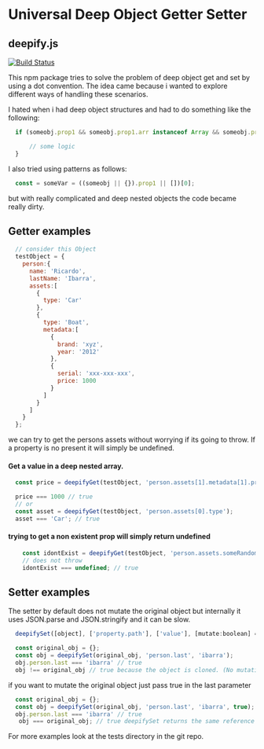 # Universal Deep Object Getter Setter #
## deepify.js ##
[![Build Status](https://travis-ci.org/lxibarra/universal-deepify.svg?branch=master)](https://travis-ci.org/lxibarra/universal-deepify)


This npm package tries to solve the problem of deep object get and set by using a dot convention. The idea came because i wanted to explore different ways of handling these scenarios.

I hated when i had deep object structures and had to do something like the following:

```javascript
  if (someobj.prop1 && someobj.prop1.arr instanceof Array && someobj.prop1.arr .length > 0) {

      // some logic
  }
```
I also tried using patterns as follows:
```javascript
  const = someVar = ((someobj || {}).prop1 || [])[0];
```
but with really complicated and deep nested objects the code became really dirty.

## Getter examples

```javascript
  // consider this Object
  testObject = {
    person:{
      name: 'Ricardo',
      lastName: 'Ibarra',
      assets:[
        {
          type: 'Car'
        },
        {
          type: 'Boat',
          metadata:[
            {
              brand: 'xyz',
              year: '2012'
            },
            {
              serial: 'xxx-xxx-xxx',
              price: 1000
            }
          ]
        }
      ]
    }
  };
```
we can try to get the persons assets without worrying if its going to throw. If a property is no present it will simply be undefined.

#### Get a value in a deep nested array. ####
```javascript
  const price = deepifyGet(testObject, 'person.assets[1].metadata[1].price');

  price === 1000 // true
  // or
  const asset = deepifyGet(testObject, 'person.assets[0].type');
  asset === 'Car'; // true
```

#### trying to get a non existent prop will simply return undefined ####

```javascript
    const idontExist = deepifyGet(testObject, 'person.assets.someRandom.prop[0].that.does.not.exist');
    // does not throw
    idontExist === undefined; // true
```
## Setter examples

The setter by default does not mutate the original object but internally it uses JSON.parse and JSON.stringify and it can be slow.

```javascript
  deepifySet([object], ['property.path'], ['value'], [mutate:boolean] = false);
```

```javascript
  const original_obj = {};
  const obj = deepifySet(original_obj, 'person.last', 'ibarra');
  obj.person.last === 'ibarra' // true
  obj !== original_obj // true because the object is cloned. (No mutation)
```

 if you want to mutate the original object just pass true in the last parameter

 ```javascript
   const original_obj = {};
   const obj = deepifySet(original_obj, 'person.last', 'ibarra', true);
   obj.person.last === 'ibarra' // true
    obj === original_obj; // true deepifySet returns the same reference (object is mutated)
 ```

 For more examples look at the tests directory in the git repo.
